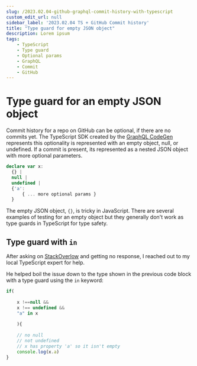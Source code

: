 ```yaml
---
slug: /2023.02.04-github-graphql-commit-history-with-typescript
custom_edit_url: null
sidebar_label: '2023.02.04 TS + GitHub Commit history'
title: "Type guard for empty JSON object"
description: Lorem ipsum
tags: 
    - TypeScript
    - Type guard
    - Optional params
    - GraphQL
    - Commit
    - GitHub
---
```


# Type guard for an empty JSON object

Commit history for a repo on GitHub can be optional, if there are no commits yet. The TypeScript SDK created by the [GraphQL CodeGen](https://www.npmjs.com/package/@graphql-codegen/cli) represents this optionality is represented with an empty object, null, or undefined. If a commit is present, its represented as a nested JSON object with more optional parameters. 

```typescript
declare var x: 
  {} | 
  null | 
  undefined | 
  {'a':
      { ... more optional params }
  }
```

The empty JSON object, `{}`, is tricky in JavaScript. There are several examples of testing for an empty object but they generally don't work as type guards in TypeScript for type safety.  

## Type guard with `in`

After asking on [StackOverlow](https://stackoverflow.com/questions/75278401/how-do-i-get-type-target-history-from-github-graphql-on-defaultbranchref) and getting no response, I reached out to my local TypeScript expert for help. 

He helped boil the issue down to the type shown in the previous code block with a type guard using the `in` keyword: 

```typescript
if(
    
    x !==null && 
    x !== undefined && 
    "a" in x 
    
    ){
    
    // no null
    // not undefined
    // x has property 'a' so it isn't empty
    console.log(x.a)
}
```



